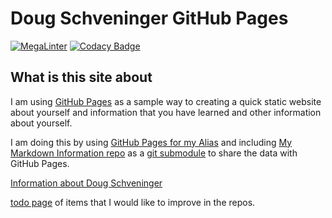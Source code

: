 # Doug Schveninger GitHub Pages

[![MegaLinter](https://github.com/dschveninger/dschveninger.github.io/workflows/MegaLinter/badge.svg?branch=main)](https://github.com/dschveninger/dschveninger.github.io/actions?query=workflow%3AMegaLinter+branch%3Amain)  [![Codacy Badge](https://api.codacy.com/project/badge/Grade/5e8bce49e0df4be8a880f2df02759d88)](https://app.codacy.com/gh/dschveninger/dschveninger.github.io/dashboard?utm_source=github.com&utm_medium=referral&utm_content=dschveninger/dschveninger.github.io&utm_campaign=Badge_Grade)

## What is this site about

<!-- markdown-link-check-disable -->
I am using [GitHub Pages](https://docs.github.com/en/pages)
as a sample way to creating a quick static website about yourself and information that you have
learned and other information about yourself.
<!-- markdown-link-check-enable -->

I am doing this by using [GitHub Pages for my Alias](https://github.com/dschveninger/dschveninger.github.io) and including
[My Markdown Information repo](https://github.com/dschveninger/dougschveninger) as a
[git submodule](https://git-scm.com/book/en/v2/Git-Tools-Submodules) to share the data with GitHub Pages.
<!-- markdown-link-check-disable -->
[Information about Doug Schveninger](dougschveninger/about/introduction.md)
<!-- markdown-link-check-enable -->
[todo page](TODO.md) of items that I would like to improve in the repos.
